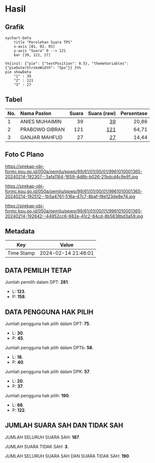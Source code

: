 # Hasil

## Grafik

```mermaid
xychart-beta
    title "Perolehan Suara TPS"
    x-axis [01, 02, 03]
    y-axis "Suara" 0 --> 121
    bar [39, 121, 27]
```

```mermaid
%%{init: {"pie": {"textPosition": 0.5}, "themeVariables": {"pieOuterStrokeWidth": "5px"}} }%%
pie showData
    "1" : 39
    "2" : 121
    "3" : 27
```

## Tabel

| No. | Nama Paslon    | Suara | Suara (raw) | Persentase |
|:--- |:-------------- | -----:| -----------:| ----------:|
| 1   | ANIES MUHAIMIN | 39    | [39][p-1]   | 20,86      |
| 2   | PRABOWO GIBRAN | 121   | [121][p-2]  | 64,71      |
| 3   | GANJAR MAHFUD  | 27    | [27][p-3]   | 14,44      |


[p-1]: https://github.com/gigit-pemilu/pemilu-2024-99-luar-negeri/blob/main/pilpres/hitung-suara/sub/99-luar-negeri/sub/61-kota-kinabalu-malaysia/sub/01-kota-kinabalu-malaysia/sub/0001-kota-kinabalu-malaysia/sub/365-ksk-354/sub/paslon-1.txt
[p-2]: https://github.com/gigit-pemilu/pemilu-2024-99-luar-negeri/blob/main/pilpres/hitung-suara/sub/99-luar-negeri/sub/61-kota-kinabalu-malaysia/sub/01-kota-kinabalu-malaysia/sub/0001-kota-kinabalu-malaysia/sub/365-ksk-354/sub/paslon-2.txt
[p-3]: https://github.com/gigit-pemilu/pemilu-2024-99-luar-negeri/blob/main/pilpres/hitung-suara/sub/99-luar-negeri/sub/61-kota-kinabalu-malaysia/sub/01-kota-kinabalu-malaysia/sub/0001-kota-kinabalu-malaysia/sub/365-ksk-354/sub/paslon-3.txt

## Foto C Plano

https://sirekap-obj-formc.kpu.go.id/050a/pemilu/ppwp/99/61/01/00/01/9961010001365-20240214-192307--3afa1164-1659-4d8b-b026-21bdcd4c9e91.jpg

https://sirekap-obj-formc.kpu.go.id/050a/pemilu/ppwp/99/61/01/00/01/9961010001365-20240214-192512--1b5a4761-516a-47c7-8baf-f8e123de8e74.jpg

https://sirekap-obj-formc.kpu.go.id/050a/pemilu/ppwp/99/61/01/00/01/9961010001365-20240214-192642--44952cc6-682e-41c2-84cd-8b5838bd3a59.jpg


## Metadata

| Key        | Value               |
| ---------- | ------------------- |
| Time Stamp | 2024-02-14 21:46:01 |


## DATA PEMILIH TETAP

Jumlah pemilih dalam DPT: **281**.
 * L: **123**.
 * P: **158**.

## DATA PENGGUNA HAK PILIH

Jumlah pengguna hak pilih dalam DPT: **75**.
 * L: **30**.
 * P: **45**.

Jumlah pengguna hak pilih dalam DPTb: **58**.
 * L: **18**.
 * P: **40**.

Jumlah pengguna hak pilih dalam DPK: **57**.
 * L: **20**.
 * P: **37**.

Jumlah pengguna hak pilih: **190**.
 * L: **68**.
 * P: **122**.

## JUMLAH SUARA SAH DAN TIDAK SAH

JUMLAH SELURUH SUARA SAH: **187**.

JUMLAH SUARA TIDAK SAH: **3**.

JUMLAH SELURUH SUARA SAH DAN SUARA TIDAK SAH: **190**.


